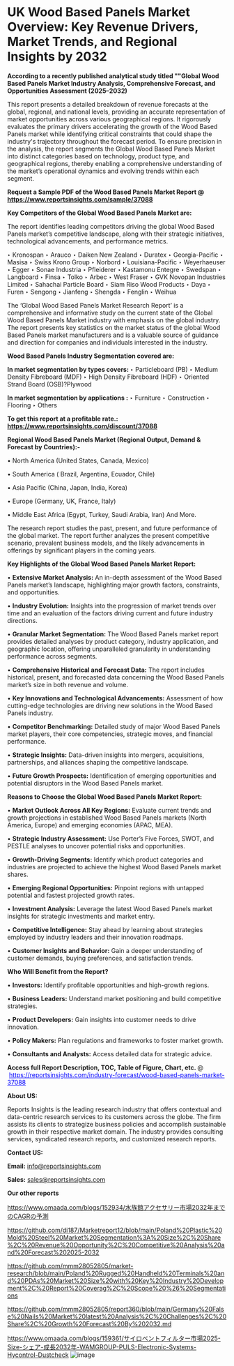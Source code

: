 # UK Wood Based Panels Market Overview: Key Revenue Drivers, Market Trends, and Regional Insights by 2032

<strong>According to a recently published analytical study titled ""Global Wood Based Panels Market Industry Analysis, Comprehensive Forecast, and Opportunities Assessment (2025–2032)</strong>

This report presents a detailed breakdown of revenue forecasts at the global, regional, and national levels, providing an accurate representation of market opportunities across various geographical regions. It rigorously evaluates the primary drivers accelerating the growth of the Wood Based Panels market while identifying critical constraints that could shape the industry's trajectory throughout the forecast period. To ensure precision in the analysis, the report segments the Global Wood Based Panels Market into distinct categories based on technology, product type, and geographical regions, thereby enabling a comprehensive understanding of the market’s operational dynamics and evolving trends within each segment.

<strong>Request a Sample PDF of the Wood Based Panels Market Report </strong><strong>@<a href=https://www.reportsinsights.com/sample/37088 style=color:#0000ff;> https://www.reportsinsights.com/sample/37088</a></strong></font>

<strong>Key Competitors of the Global Wood Based Panels Market are:</strong>

The report identifies leading competitors driving the global Wood Based Panels market’s competitive landscape, along with their strategic initiatives, technological advancements, and performance metrics.

‣ Kronospan
‣ Arauco
‣ Daiken New Zealand
‣ Duratex
‣ Georgia-Pacific
‣ Masisa
‣ Swiss Krono Group
‣ Norbord
‣ Louisiana-Pacific
‣ Weyerhaeuser
‣ Egger
‣ Sonae Industria
‣ Pfleiderer
‣ Kastamonu Entegre
‣ Swedspan
‣ Langboard
‣ Finsa
‣ Tolko
‣ Arbec
‣ West Fraser
‣ GVK Novopan Industries Limited
‣ Sahachai Particle Board
‣ Siam Riso Wood Products
‣ Daya
‣ Furen
‣ Sengong
‣ Jianfeng
‣ Shengda
‣ Fenglin
‣ Weihua

The ‘Global Wood Based Panels Market Research Report’ is a comprehensive and informative study on the current state of the Global Wood Based Panels Market industry with emphasis on the global industry. The report presents key statistics on the market status of the global Wood Based Panels market manufacturers and is a valuable source of guidance and direction for companies and individuals interested in the industry.

<strong>Wood Based Panels Industry Segmentation covered are:</strong>

<strong>In market segmentation by types covers: </strong> 
‣ Particleboard (PB)
‣ Medium Density Fibreboard (MDF)
‣ High Density Fibreboard (HDF)
‣ Oriented Strand Board (OSB)?Plywood

<strong>In market segmentation by applications :</strong> 
‣ Furniture
‣ Construction
‣ Flooring
‣ Others

<strong>To get this report at a profitable rate.: <a href=https://www.reportsinsights.com/discount/37088 style=color:#0000ff;>https://www.reportsinsights.com/discount/37088</a></strong></font>

<strong>Regional Wood Based Panels Market (Regional Output, Demand &amp; Forecast by Countries):-</strong>

• North America (United States, Canada, Mexico)

• South America ( Brazil, Argentina, Ecuador, Chile)

• Asia Pacific (China, Japan, India, Korea)

• Europe (Germany, UK, France, Italy)

• Middle East Africa (Egypt, Turkey, Saudi Arabia, Iran) And More.

The research report studies the past, present, and future performance of the global market. The report further analyzes the present competitive scenario, prevalent business models, and the likely advancements in offerings by significant players in the coming years.

<strong>Key Highlights of the Global Wood Based Panels Market Report:</strong>

• <strong>Extensive Market Analysis:</strong> An in-depth assessment of the Wood Based Panels market’s landscape, highlighting major growth factors, constraints, and opportunities.

• <strong>Industry Evolution:</strong> Insights into the progression of market trends over time and an evaluation of the factors driving current and future industry directions.

• <strong>Granular Market Segmentation:</strong> The Wood Based Panels market report provides detailed analyses by product category, industry application, and geographic location, offering unparalleled granularity in understanding performance across segments.

• <strong>Comprehensive Historical and Forecast Data:</strong> The report includes historical, present, and forecasted data concerning the Wood Based Panels market’s size in both revenue and volume.

• <strong>Key Innovations and Technological Advancements:</strong> Assessment of how cutting-edge technologies are driving new solutions in the Wood Based Panels industry.

• <strong>Competitor Benchmarking:</strong> Detailed study of major Wood Based Panels market players, their core competencies, strategic moves, and financial performance.

• <strong>Strategic Insights:</strong> Data-driven insights into mergers, acquisitions, partnerships, and alliances shaping the competitive landscape.

• <strong>Future Growth Prospects:</strong> Identification of emerging opportunities and potential disruptors in the Wood Based Panels market.

<strong>Reasons to Choose the Global Wood Based Panels Market Report:</strong>

• <strong>Market Outlook Across All Key Regions:</strong> Evaluate current trends and growth projections in established Wood Based Panels markets (North America, Europe) and emerging economies (APAC, MEA).

• <strong>Strategic Industry Assessment:</strong> Use Porter’s Five Forces, SWOT, and PESTLE analyses to uncover potential risks and opportunities.

• <strong>Growth-Driving Segments:</strong> Identify which product categories and industries are projected to achieve the highest Wood Based Panels market shares.

• <strong>Emerging Regional Opportunities:</strong> Pinpoint regions with untapped potential and fastest projected growth rates.

• <strong>Investment Analysis:</strong> Leverage the latest Wood Based Panels market insights for strategic investments and market entry.

• <strong>Competitive Intelligence:</strong> Stay ahead by learning about strategies employed by industry leaders and their innovation roadmaps.

• <strong>Customer Insights and Behavior:</strong> Gain a deeper understanding of customer demands, buying preferences, and satisfaction trends.

<strong>Who Will Benefit from the Report?</strong>

• <strong>Investors:</strong> Identify profitable opportunities and high-growth regions.

• <strong>Business Leaders:</strong> Understand market positioning and build competitive strategies.

• <strong>Product Developers:</strong> Gain insights into customer needs to drive innovation.

• <strong>Policy Makers:</strong> Plan regulations and frameworks to foster market growth.

• <strong>Consultants and Analysts:</strong> Access detailed data for strategic advice.
</ul>
<strong>Access full Report Description, TOC, Table of Figure, Chart, etc. </strong>@  <a href=https://reportsinsights.com/industry-forecast/wood-based-panels-market-37088 style=color:#0000ff;>https://reportsinsights.com/industry-forecast/wood-based-panels-market-37088</a></font>

<strong><strong>About US</strong>:</strong>

Reports Insights is the leading research industry that offers contextual and data-centric research services to its customers across the globe. The firm assists its clients to strategize business policies and accomplish sustainable growth in their respective market domain. The industry provides consulting services, syndicated research reports, and customized research reports.

<strong>Contact US:</strong>

<p class=""""><b>Email:</b> <a href=mailto:info@reportsinsights.com>info@reportsinsights.com</a></p>
<p class=""""><b>Sales:</b> <a href=mailto:sales@reportsinsights.com>sales@reportsinsights.com</a></p>

<strong>Our other reports</strong>

<a href=https://www.omaada.com/blogs/152934/水族館アクセサリー市場2032年までのCAGRの予測>https://www.omaada.com/blogs/152934/水族館アクセサリー市場2032年までのCAGRの予測</a>

<a href=https://github.com/di187/Marketreport12/blob/main/Poland%20Plastic%20Mold%20Steel%20Market%20Segmentation%3A%20Size%2C%20Share%2C%20Revenue%20Opportunity%2C%20Competitive%20Analysis%20and%20Forecast%202025-2032>https://github.com/di187/Marketreport12/blob/main/Poland%20Plastic%20Mold%20Steel%20Market%20Segmentation%3A%20Size%2C%20Share%2C%20Revenue%20Opportunity%2C%20Competitive%20Analysis%20and%20Forecast%202025-2032</a>

<a href=https://github.com/mmm28052805/market-research/blob/main/Poland%20Rugged%20Handheld%20Terminals%20and%20PDAs%20Market%20Size%20with%20Key%20Industry%20Development%2C%20Report%20Coverag%2C%20Scope%20%26%20Segmentations>https://github.com/mmm28052805/market-research/blob/main/Poland%20Rugged%20Handheld%20Terminals%20and%20PDAs%20Market%20Size%20with%20Key%20Industry%20Development%2C%20Report%20Coverag%2C%20Scope%20%26%20Segmentations</a>

<a href=https://github.com/mmm28052805/report360/blob/main/Germany%20False%20Nails%20Market%20latest%20Analysis%2C%20Challenges%2C%20Share%2C%20Growth%20Forecast%20By%202032.md>https://github.com/mmm28052805/report360/blob/main/Germany%20False%20Nails%20Market%20latest%20Analysis%2C%20Challenges%2C%20Share%2C%20Growth%20Forecast%20By%202032.md</a>

<a href=https://www.omaada.com/blogs/159361/サイロベントフィルター市場2025-Size-シェア-成長2032年-WAMGROUP-PULS-Electronic-Systems-Hycontrol-Dustcheck>https://www.omaada.com/blogs/159361/サイロベントフィルター市場2025-Size-シェア-成長2032年-WAMGROUP-PULS-Electronic-Systems-Hycontrol-Dustcheck</a>
![image](https://github.com/user-attachments/assets/99ad168e-7837-45a6-adac-7e2b11b8b8ea)
